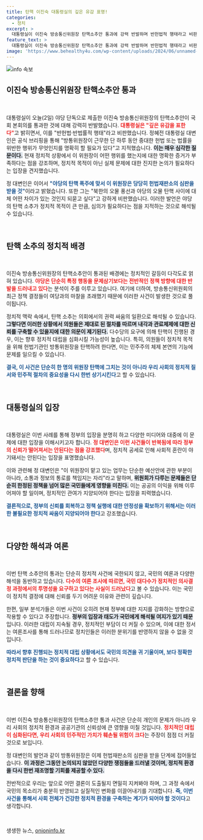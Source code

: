```yaml
---
title: 탄핵 이진숙 대통령실의 깊은 유감 표명!
categories:
  - 정치
excerpt: >
  대통령실이 이진숙 방송통신위원장 탄핵소추안 통과에 강력 반발하며 반헌법적 행태라고 비판했습니다. 정혜전 대변인은 야당의 탄핵 폭주에 의문을 제기하며 헌법재판소의 판단을 요청했습니다.
feature_text: >
  대통령실이 이진숙 방송통신위원장 탄핵소추안 통과에 강력 반발하며 반헌법적 행태라고 비판했습니다. 정혜전 대변인은 야당의 탄핵 폭주에 의문을 제기하며 헌법재판소의 판단을 요청했습니다.
image: 'https://www.behealthy4u.com/wp-content/uploads/2024/06/unnamed-file.png'
---
```


<p><img src="https://www.behealthy4u.com/wp-content/uploads/2024/06/unnamed-file.png" alt="info 속보" /></p>

<h2 data-ke-size="size26">이진숙 방송통신위원장 탄핵소추안 통과</h2>

<p data-ke-size="size16">&nbsp;</p>

<p>대통령실이 오늘(2일) 야당 단독으로 제출한 이진숙 방송통신위원장의 탄핵소추안이 국회 본회의를 통과한 것에 대해 강력히 반발했습니다. <b><span style="color: #ee2323;">대통령실은 "깊은 유감을 표한다"</span></b>고 밝히면서, 이를 "반헌법·반법률적 행태"라고 비판했습니다. 정혜전 대통령실 대변인은 공식 브리핑을 통해 "방통위원장이 근무한 단 하루 동안 중대한 헌법 또는 법률을 위반한 행위가 무엇인지를 명확히 할 필요가 있다"고 지적했습니다. <b><span style="background-color: #21538527;">이는 매우 심각한 질문이다.</span></b> 현재 정치적 상황에서 이 위원장이 어떤 행위를 했는지에 대한 명확한 증거가 부족하다는 점을 강조하며, 정치적 목적이 아닌 실제 문제에 대한 진지한 논의가 필요하다는 입장을 견지했습니다.</p>

<p>정 대변인은 이어서 <b><span style="color: #1a5490;">"야당의 탄핵 폭주에 맞서 이 위원장은 당당히 헌법재판소의 심판을 받을 것"</span></b>이라고 밝혔습니다. 또한 그는 "북한의 오물 풍선과 야당의 오물 탄핵 사이에 대체 어떤 차이가 있는 것인지 되묻고 싶다"고 강하게 비판했습니다. 이러한 발언은 야당의 탄핵 소추가 정치적 목적이 큰 만큼, 심의가 필요하다는 점을 지적하는 것으로 해석될 수 있습니다.</p>

<p data-ke-size="size16">&nbsp;</p>

<h2 data-ke-size="size26">탄핵 소추의 정치적 배경</h2>

<p data-ke-size="size16">&nbsp;</p>

<p>이진숙 방송통신위원장의 탄핵소추안이 통과된 배경에는 정치적인 갈등이 다각도로 얽혀 있습니다. <b><span style="color: #ee2323;">야당은 단순히 특정 행동을 문제삼기보다는 전반적인 정책 방향에 대한 반발을 드러내고 있다</span></b>는 분석이 주를 이루고 있습니다. 여기에 더하여, 방송통신위원회의 최근 정책 결정들이 여당과의 마찰을 초래했기 때문에 이러한 사건이 발생한 것으로 풀이됩니다.</p>

<p>정치적 맥락 속에서, 탄핵 소추는 의회에서의 권력 싸움의 일환으로 해석될 수 있습니다. <b><span style="background-color: #21538527;">그렇다면 이러한 상황에서 의원들은 제대로 된 절차를 따르며 내각과 관료체제에 대한 신뢰를 구축할 수 있을지에 대한 의문이 제기된다.</span></b> 다수당의 요구에 의해 탄핵이 진행된 경우, 이는 향후 정치적 대립을 심화시킬 가능성이 높습니다. 특히, 의원들이 정치적 목적을 위해 헌법기관인 방통위원장을 탄핵하려 한다면, 이는 민주주의 체제 본연의 기능에 문제를 일으킬 수 있습니다.</p>

<p><b><span style="color: #1a5490;">결국, 이 사건은 단순히 한 명의 위원장 탄핵에 그치는 것이 아니라 우리 사회의 정치적 질서와 민주적 절차의 중요성을 다시 한번 상기시킨다</span></b>고 할 수 있습니다.</p>

<p data-ke-size="size16">&nbsp;</p>

<h2 data-ke-size="size26">대통령실의 입장</h2>

<p data-ke-size="size16">&nbsp;</p>

<p>대통령실은 이번 사례를 통해 정부의 입장을 분명히 하고 다양한 미디어와 대중에 이 문제에 대한 입장을 이해시키고자 합니다. <b><span style="color: #ee2323;">정 대변인은 이런 사건들이 반복됨에 따라 정부의 신뢰가 떨어져서는 안된다는 점을 강조했다</span></b>며, 정치적 공세로 인해 사회적 혼란이 야기돼서는 안된다는 입장을 표명했습니다. </p>

<p>이와 관련해 정 대변인은 "이 위원장이 맡고 있는 업무는 단순한 예산안에 관한 부분이 아니라, 소통과 정보의 통로를 책임지는 자리"라고 말하며, <b><span style="background-color: #21538527;">위원회가 다루는 문제들은 단순히 한정된 정책을 넘어 많은 국민들에게 영향을 미친다.</span></b> 이는 공공의 이익을 위해 이루어져야 할 일이며, 정치적인 관여가 지양되어야 한다는 입장을 피력했습니다.</p>

<p><b><span style="color: #1a5490;">결론적으로, 정부의 신뢰를 회복하고 정책 실행에 대한 안정성을 확보하기 위해서는 이러한 불필요한 정치적 싸움이 지양되어야 한다</span></b>고 강조했습니다.</p>

<p data-ke-size="size16">&nbsp;</p>

<h2 data-ke-size="size26">다양한 해석과 여론</h2>

<p data-ke-size="size16">&nbsp;</p>

<p>이번 탄핵 소추안의 통과는 단순히 정치적 사건에 국한되지 않고, 국민의 여론과 다양한 해석을 동반하고 있습니다. <b><span style="color: #ee2323;">다수의 여론 조사에 따르면, 국민 대다수가 정치적인 의사결정 과정에서의 투명성을 요구하고 있다는 사실이 드러났다</span></b>고 볼 수 있습니다. 이는 국민이 정치적 결정에 대해 신뢰를 두기 어려운 이유와 관련이 깊습니다.</p>

<p>한편, 일부 분석가들은 이번 사건이 오히려 현재 정부에 대한 지지를 강화하는 방향으로 작용할 수 있다고 주장합니다. <b><span style="background-color: #21538527;">정부의 입장과 태도가 국민에게 해석될 여지가 있기 때문</span></b>입니다. 이러한 대립이 지속될 경우, 정치적인 부담이 더 커질 수 있으며, 이에 대한 정서는 여론조사를 통해 드러나므로 정치인들은 이러한 분위기를 반영하지 않을 수 없을 것입니다.</p>

<p><b><span style="color: #1a5490;">따라서 향후 진행되는 정치적 대립 상황에서도 국민의 의견을 귀 기울이며, 보다 정확한 정치적 판단을 하는 것이 중요하다</span></b>고 할 수 있습니다.</p>

<p data-ke-size="size16">&nbsp;</p>

<h2 data-ke-size="size26">결론을 향해</h2>

<p data-ke-size="size16">&nbsp;</p>

<p>이번 이진숙 방송통신위원장의 탄핵소추안 통과 사건은 단순히 개인의 문제가 아니라 우리 사회의 정치적 환경과 공공기관의 신뢰성에 큰 영향을 미칠 것입니다. <b><span style="color: #ee2323;">정치적인 대립이 심화된다면, 우리 사회의 민주적인 가치가 훼손될 위험이 크다</span></b>는 주장이 점점 더 커질 것으로 보입니다.</p>

<p>정 대변인의 발언과 같이 방통위원장은 이제 헌법재판소의 심판을 받을 단계에 접어들었습니다. <b><span style="background-color: #21538527;">이 과정은 그동안 논의되지 않았던 다양한 쟁점들을 드러낼 것이며, 정치적 환경을 다시 한번 재조명할 기회를 제공할 수 있다.</span></b> </p>

<p>전반적으로 우리는 앞으로 어떤 결론이 도출될지 면밀히 지켜봐야 하며, 그 과정 속에서 국민의 목소리가 충분히 반영되고 실질적인 변화를 이끌어내기를 기대합니다. <b><span style="color: #1a5490;">즉, 이번 사건을 통해서 사회 전체가 건강한 정치적 환경을 구축하는 계기가 되어야 할 것이다</span></b>고 생각합니다.</p>

<p data-ke-size="size16">&nbsp;</p>
생생한 뉴스, <a href="https://onioninfo.kr" rel="dofollow">onioninfo.kr</a>


